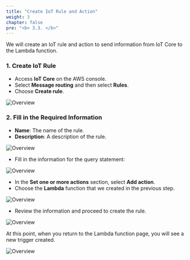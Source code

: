 ```yaml
---
title: "Create IoT Rule and Action"
weight: 3
chapter: false
pre: "<b> 3.3. </b>"
---
```


We will create an IoT rule and action to send information from IoT Core to the Lambda function.

### 1. Create IoT Rule

- Access **IoT Core** on the AWS console.
- Select **Message routing** and then select **Rules**.
- Choose **Create rule**. 

![Overview](/fcj-ss2-workshop-003/images/40.png)

### 2. Fill in the Required Information

- **Name**: The name of the rule.
- **Description**: A description of the rule.

![Overview](/fcj-ss2-workshop-003/images/41.png)

- Fill in the information for the query statement:

![Overview](/fcj-ss2-workshop-003/images/42.png)

- In the **Set one or more actions** section, select **Add action**.
- Choose the **Lambda** function that we created in the previous step.

![Overview](/fcj-ss2-workshop-003/images/43.png)

- Review the information and proceed to create the rule.

![Overview](/fcj-ss2-workshop-003/images/44.png)

At this point, when you return to the Lambda function page, you will see a new trigger created.

![Overview](/fcj-ss2-workshop-003/images/45.png)
